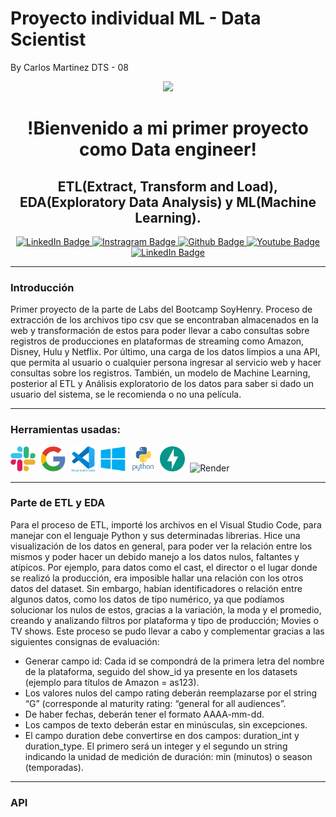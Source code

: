 # Proyecto individual ML - Data Scientist
By Carlos Martinez DTS - 08
<div id = "header" align = "center">
  <img = src = "https://i.pinimg.com/564x/9a/3f/3f/9a3f3f56b757dcac242958c82e2d7270.jpg" width = "500" />
    <h1 align = 'Center'> !Bienvenido a mi primer proyecto como Data engineer! </>
    <h2 align = 'Center'> ETL(Extract, Transform and Load), EDA(Exploratory Data Analysis) y ML(Machine Learning).
    </2>
</div>

<div id ='badges' align = 'center'>
  <a href = 'https://www.linkedin.com/in/carlos-martinez08'>
    <img src = 'https://img.shields.io/badge/LinkedIn-0077B5?style=for-the-badge&logo=linkedin&logoColor=white' alt = 'LinkedIn Badge' />

  <a href = 'https://www.instagram.com/csantiagom88'>
    <img src = 'https://img.shields.io/badge/Instagram-E4405F?style=for-the-badge&logo=instagram&logoColor=white' alt = 'Instragram Badge' />
  
  <a href = 'https://github.com/smartinez24/Proyecto1_ML.git'>
    <img src = 'https://img.shields.io/badge/GitHub-100000?style=for-the-badge&logo=github&logoColor=white' alt = 'Github Badge' />
  
  <a href = 'https://studio.youtube.com/channel/UCuXJk_xMmGLQj8kXyYSjTnQ/videos/upload?filter=%5B%5D&sort=%7B%22columnType%22%3A%22date%22%2C%22sortOrder%22%3A%22DESCENDING%22%7D'>
    <img src = 'https://img.shields.io/badge/YouTube-FF0000?style=for-the-badge&logo=youtube&logoColor=white' alt = 'Youtube Badge' />
  </a>
</div>

<div id ='badges' align = 'center'>
  <a href = 'https://www.asus.com/co/laptops/for-home/vivobook/asus-vivobook-s14-m433ia/'>
    <img src = 'https://img.shields.io/badge/Windows-ASUS_VivoBook_S14/S15-0078D6?style=for-the-badge&logo=windows&logoColor=white' alt = 'LinkedIn Badge' />
  </a>
</div> 

---
### Introducción
Primer proyecto de la parte de Labs del Bootcamp SoyHenry. Proceso de extracción de los archivos tipo csv que se encontraban almacenados en la web y transformación de estos para poder llevar a cabo consultas sobre registros de producciones en plataformas de streaming como Amazon, Disney, Hulu y Netflix. Por último, una carga de los
datos limpios a una API, que permita al usuario o cualquier persona ingresar al servicio web y hacer consultas sobre los registros. También, un modelo de Machine Learning, posterior al ETL y Análisis exploratorio de los datos para saber si dado un usuario del sistema, se le recomienda o no una película.
    
---
<h3> Herramientas usadas: </h3>
<div>
   <img src = 'https://github.com/devicons/devicon/blob/master/icons/slack/slack-original.svg' title = 'Slack' alt = 'Slack' width = '40' height = '40' />&nbsp;
   <img src = 'https://github.com/devicons/devicon/blob/master/icons/google/google-original.svg' title = 'Google' alt = 'Google' width = '40' height = '40'/>&nbsp;
   <img src = 'https://github.com/devicons/devicon/blob/master/icons/vscode/vscode-original-wordmark.svg' title = 'VSC' alt = 'VSC' width = '40' height = '40' />&nbsp;
   <img src = 'https://github.com/devicons/devicon/blob/master/icons/windows8/windows8-original.svg' title = 'Windows' alt = 'Windows' width = '40' height = '40' />&nbsp;
   <img src = 'https://github.com/devicons/devicon/blob/master/icons/python/python-original-wordmark.svg' title = 'Python' alt = 'Python' width = '40' height = '40' />&nbsp;
   <img src = 'https://github.com/devicons/devicon/blob/master/icons/fastapi/fastapi-original.svg' title = 'fastAPI' alt = 'fastAPI' width = '40' height = '40' />&nbsp;
   <img src = 'https://res.cloudinary.com/practicaldev/image/fetch/s--iWNIikKc--/c_imagga_scale,f_auto,fl_progressive,h_420,q_auto,w_1000/https://dev-to-uploads.s3.amazonaws.com/uploads/articles/u6kmbieir6su8dt70z3l.png' title = 'Render' alt = 'Render' width = '40' height = '40' />&nbsp;
  
---
### Parte de ETL y EDA
Para el proceso de ETL, importé los archivos en el Visual Studio Code, para manejar con el lenguaje Python y sus determinadas librerias. Hice una visualización de los datos en general, para poder ver la relación entre los mismos y poder hacer un debido manejo a los datos nulos, faltantes y atípicos. Por ejemplo, para datos como el cast, el director o el lugar donde se realizó la producción, era imposible hallar una relación con los otros datos del dataset. Sin embargo, habían identificadores o relación entre algunos datos, como los datos de tipo numérico, ya que podíamos solucionar los nulos de estos, gracias a la variación, la moda y el promedio, creando y analizando filtros por plataforma y tipo de producción; Movies o TV shows. Este proceso se pudo llevar a cabo y complementar gracias a las siguientes consignas de evaluación:
  - Generar campo id: Cada id se compondrá de la primera letra del nombre de la plataforma, seguido del show_id ya presente en los datasets (ejemplo para títulos de Amazon = as123).
  - Los valores nulos del campo rating deberán reemplazarse por el string “G” (corresponde al maturity rating: “general for all audiences”.
  - De haber fechas, deberán tener el formato AAAA-mm-dd.
  - Los campos de texto deberán estar en minúsculas, sin excepciones.
  - El campo duration debe convertirse en dos campos: duration_int y duration_type. El primero será un integer y el segundo un string indicando la unidad de medición de duración: min (minutos) o season (temporadas).
  
---
### API


